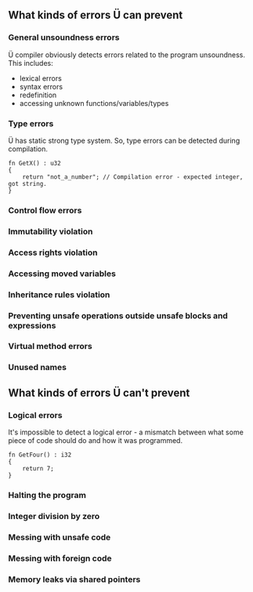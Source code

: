 ## What kinds of errors Ü can prevent


### General unsoundness errors

Ü compiler obviously detects errors related to the program unsoundness.
This includes:
* lexical errors
* syntax errors
* redefinition
* accessing unknown functions/variables/types


### Type errors

Ü has static strong type system.
So, type errors can be detected during compilation.

```
fn GetX() : u32
{
	return "not_a_number"; // Compilation error - expected integer, got string.
}
```


### Control flow errors

### Immutability violation

### Access rights violation

### Accessing moved variables

### Inheritance rules violation

### Preventing unsafe operations outside unsafe blocks and expressions

### Virtual method errors

### Unused names


## What kinds of errors Ü can't prevent

### Logical errors

It's impossible to detect a logical error - a mismatch between what some piece of code should do and how it was programmed.

```
fn GetFour() : i32
{
	return 7;
}
```

### Halting the program


### Integer division by zero

### Messing with unsafe code

### Messing with foreign code

### Memory leaks via shared pointers
